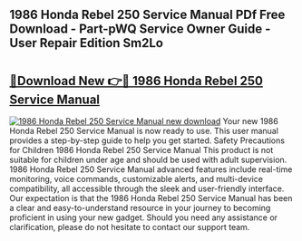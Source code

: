 ## 1986 Honda Rebel 250 Service Manual PDf Free Download - Part-pWQ Service Owner Guide - User Repair Edition Sm2Lo

# <h2><a href="http://bc29124.oget.top/?id=1986+Honda+Rebel+250+Service+Manual">🔗Download New 👉🔴 1986 Honda Rebel 250 Service Manual</a></h2>

[![1986 Honda Rebel 250 Service Manual new download](https://i.imgur.com/5g1atiW.png)](http://bc29124.oget.top/?id=1986+Honda+Rebel+250+Service+Manual)
Your new 1986 Honda Rebel 250 Service Manual is now ready to use. This user manual provides a step-by-step guide to help you get started. Safety Precautions for Children 1986 Honda Rebel 250 Service Manual This product is not suitable for children under age and should be used with adult supervision. 1986 Honda Rebel 250 Service Manual advanced features include real-time monitoring, voice commands, customizable alerts, and multi-device compatibility, all accessible through the sleek and user-friendly interface. Our expectation is that the 1986 Honda Rebel 250 Service Manual has been a clear and easy-to-understand resource in your journey to becoming proficient in using your new gadget. Should you need any assistance or clarification, please do not hesitate to contact our support team.
